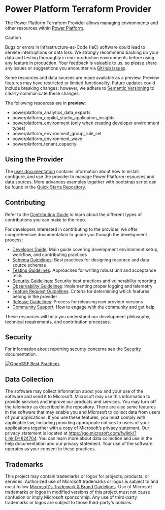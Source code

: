 # Power Platform Terraform Provider

The Power Platform Terraform Provider allows managing environments and other resources within [Power Platform](https://powerplatform.microsoft.com/).

> [!CAUTION]
> Bugs or errors in Infrastructure-as-Code (IaC) software could lead to service interruptions or data loss. We strongly recommend backing up your data and testing thoroughly in non-production environments before using any feature in production. Your feedback is valuable to us, so please share any issues or suggestions you encounter via [GitHub issues](https://github.com/microsoft/terraform-provider-power-platform/issues).

Some resources and data sources are made available as a preview. Preview features may have restricted or limited functionality. Future updates could include breaking changes; however, we adhere to [Semantic Versioning](https://semver.org/) to clearly communicate these changes.

The following resources are in **preview**:

- powerplatform_analytics_data_exports
- powerplatform_copilot_studio_application_insights
- powerplatform_environment (only when creating developer environment types)
- powerplatform_environment_group_rule_set
- powerplatform_environment_wave
- powerplatform_tenant_capacity

## Using the Provider

The [user documentation](https://microsoft.github.io/terraform-provider-power-platform) contains information about how to install, configure, and use the provider to manage Power Platform resources and data sources. More advances examples together with bootstrap script can be found in the [Quick Starts Repository](https://github.com/microsoft/power-platform-terraform-quickstarts).

## Contributing

Refer to the [Contributing Guide](/CONTRIBUTING.md) to learn about the different types of contributions you can make to the repo.

For developers interested in contributing to the provider, we offer comprehensive documentation to guide you through the development process:

- [Developer Guide](DEVELOPER.md): Main guide covering development environment setup, workflow, and contributing practices
- [Schema Guidelines](/devdocs/schema_guidelines.md): Best practices for designing resource and data source schemas
- [Testing Guidelines](/devdocs/testing_guidelines.md): Approaches for writing robust unit and acceptance tests
- [Security Guidelines](/devdocs/security_guidelines.md): Security best practices and vulnerability reporting
- [Observability Guidelines](/devdocs/observability_guidelines.md): Implementing proper logging and telemetry
- [Feature Request Guidelines](/devdocs/feature_request_guidelines.md): Criteria for determining which features belong in the provider
- [Release Guidelines](/devdocs/release_guidelines.md): Process for releasing new provider versions
- [Community Support](/devdocs/community_support.md): How to engage with the community and get help

These resources will help you understand our development philosophy, technical requirements, and contribution processes.

## Security

For information about reporting security concerns see the [Security](SECURITY.md) documentation.

[![OpenSSF Best Practices](https://www.bestpractices.dev/projects/8714/badge)](https://www.bestpractices.dev/projects/8714)

## Data Collection

The software may collect information about you and your use of the software and send it to Microsoft. Microsoft may use this information to provide services and improve our products and services. You may turn off the telemetry as described in the repository. There are also some features in the software that may enable you and Microsoft to collect data from users of your applications. If you use these features, you must comply with applicable law, including providing appropriate notices to users of your applications together with a copy of Microsoft’s privacy statement. Our privacy statement is located at <https://go.microsoft.com/fwlink/?LinkID=824704>. You can learn more about data collection and use in the help documentation and our privacy statement. Your use of the software operates as your consent to these practices.

## Trademarks

This project may contain trademarks or logos for projects, products, or services. Authorized use of Microsoft trademarks or logos is subject to and must follow [Microsoft's Trademark & Brand Guidelines](https://www.microsoft.com/legal/intellectualproperty/trademarks/usage/general). Use of Microsoft trademarks or logos in modified versions of this project must not cause confusion or imply Microsoft sponsorship. Any use of third-party trademarks or logos are subject to those third-party's policies.
